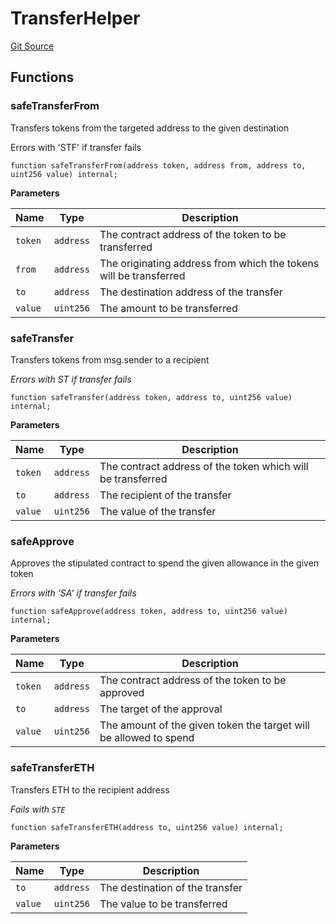 # TransferHelper
[Git Source](https://github.com/EthanOK/swap-token/blob/a2aa2546e6929eba7509523938fdff83b022530a/src/libraries/TransferHelper.sol)


## Functions
### safeTransferFrom

Transfers tokens from the targeted address to the given destination

Errors with 'STF' if transfer fails


```solidity
function safeTransferFrom(address token, address from, address to, uint256 value) internal;
```
**Parameters**

|Name|Type|Description|
|----|----|-----------|
|`token`|`address`|The contract address of the token to be transferred|
|`from`|`address`|The originating address from which the tokens will be transferred|
|`to`|`address`|The destination address of the transfer|
|`value`|`uint256`|The amount to be transferred|


### safeTransfer

Transfers tokens from msg.sender to a recipient

*Errors with ST if transfer fails*


```solidity
function safeTransfer(address token, address to, uint256 value) internal;
```
**Parameters**

|Name|Type|Description|
|----|----|-----------|
|`token`|`address`|The contract address of the token which will be transferred|
|`to`|`address`|The recipient of the transfer|
|`value`|`uint256`|The value of the transfer|


### safeApprove

Approves the stipulated contract to spend the given allowance in the given token

*Errors with 'SA' if transfer fails*


```solidity
function safeApprove(address token, address to, uint256 value) internal;
```
**Parameters**

|Name|Type|Description|
|----|----|-----------|
|`token`|`address`|The contract address of the token to be approved|
|`to`|`address`|The target of the approval|
|`value`|`uint256`|The amount of the given token the target will be allowed to spend|


### safeTransferETH

Transfers ETH to the recipient address

*Fails with `STE`*


```solidity
function safeTransferETH(address to, uint256 value) internal;
```
**Parameters**

|Name|Type|Description|
|----|----|-----------|
|`to`|`address`|The destination of the transfer|
|`value`|`uint256`|The value to be transferred|


